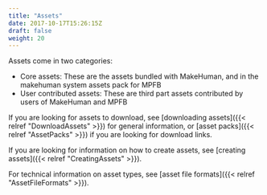```yaml
---
title: "Assets"
date: 2017-10-17T15:26:15Z
draft: false
weight: 20
---
```


Assets come in two categories: 

* Core assets: These are the assets bundled with MakeHuman, and in the makehuman system assets pack for MPFB
* User contributed assets: These are third part assets contributed by users of MakeHuman and MPFB

If you are looking for assets to download, see [downloading assets]({{< relref "DownloadAssets" >}}) for general information, or [asset packs]({{< relref "AssetPacks" >}}) 
if you are looking for download links.

If you are looking for information on how to create assets, see [creating assets]({{< relref "CreatingAssets" >}}).

For technical information on asset types, see [asset file formats]({{< relref "AssetFileFormats" >}}).
